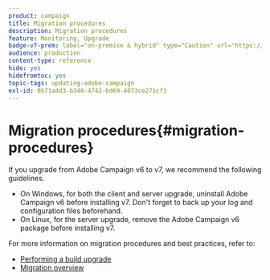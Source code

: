 ```yaml
---
product: campaign
title: Migration procedures
description: Migration procedures
feature: Monitoring, Upgrade
badge-v7-prem: label="on-premise & hybrid" type="Caution" url="https://experienceleague.adobe.com/docs/campaign-classic/using/installing-campaign-classic/architecture-and-hosting-models/hosting-models-lp/hosting-models.html" tooltip="Applies to on-premise and hybrid deployments only"
audience: production
content-type: reference
hide: yes
hidefromtoc: yes
topic-tags: updating-adobe-campaign
exl-id: 0b71a4d3-b340-4742-bd69-4073ce271cf3
---
```

# Migration procedures{#migration-procedures}



If you upgrade from Adobe Campaign v6 to v7, we recommend the following guidelines.

* On Windows, for both the client and server upgrade, uninstall Adobe Campaign v6 before installing v7. Don't forget to back up your log and configuration files beforehand.
* On Linux, for the server upgrade, remove the Adobe Campaign v6 package before installing v7.

For more information on migration procedures and best practices, refer to:

* [Performing a build upgrade](https://helpx.adobe.com/campaign/kb/acc-build-upgrade.html)
* [Migration overview](../../migration/using/about-migration.md)
